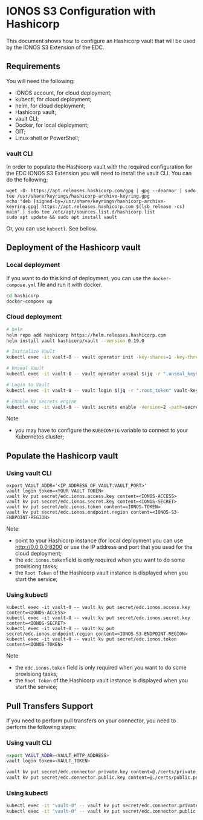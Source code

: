 # IONOS S3 Configuration with Hashicorp

This document shows how to configure an Hashicorp vault that will be used by the IONOS S3 Extension of the EDC.

## Requirements

You will need the following:
- IONOS account, for cloud deployment;
- kubectl, for cloud deployment;
- helm, for cloud deployment;
- Hashicorp vault;
- vault CLI;
- Docker, for local deployment;
- GIT;
- Linux shell or PowerShell;

### vault CLI
In order to populate the Hashicorp vault with the required configuration for the EDC IONOS S3 Extension you will need to install the vault CLI. You can do the following;
```console
wget -O- https://apt.releases.hashicorp.com/gpg | gpg --dearmor | sudo tee /usr/share/keyrings/hashicorp-archive-keyring.gpg
echo "deb [signed-by=/usr/share/keyrings/hashicorp-archive-keyring.gpg] https://apt.releases.hashicorp.com $(lsb_release -cs) main" | sudo tee /etc/apt/sources.list.d/hashicorp.list
sudo apt update && sudo apt install vault
```

Or, you can use `kubectl`. See bellow.

## Deployment of the Hashicorp vault

### Local deployment

If you want to do this kind of deployment, you can use the `docker-compose.yml` file and run it with docker.

```bash
cd hashicorp
docker-compose up
```
### Cloud deployment

```bash
# helm
helm repo add hashicorp https://helm.releases.hashicorp.com
helm install vault hashicorp/vault --version 0.19.0

# Initialize Vault
kubectl exec -it vault-0 -- vault operator init -key-shares=1 -key-threshold=1 -format=json > vault-keys.json

# Unseal Vault
kubectl exec -it vault-0 -- vault operator unseal $(jq -r ".unseal_keys_b64[]" vault-keys.json)

# Login to Vault
kubectl exec -it vault-0 -- vault login $(jq -r ".root_token" vault-keys.json)

# Enable KV secrets engine
kubectl exec -it vault-0 -- vault secrets enable -version=2 -path=secret kv
```
Note:
- you may have to configure the `KUBECONFIG` variable to connect to your Kubernetes cluster;

## Populate the Hashicorp vault
### Using vault CLI
```console
export VAULT_ADDR='<IP_ADDRESS_OF_VAULT:VAULT_PORT>'
vault login token=<YOUR VAULT TOKEN>
vault kv put secret/edc.ionos.access.key content=<IONOS-ACCESS>
vault kv put secret/edc.ionos.secret.key content=<IONOS-SECRET>
vault kv put secret/edc.ionos.token content=<IONOS-TOKEN>
vault kv put secret/edc.ionos.endpoint.region content=<IONOS-S3-ENDPOINT-REGION>
```

Note:
- point to your Hashicorp instance (for local deployment you can use http://0.0.0.0:8200 or use the IP address and port that you used for the cloud deployment;
- the `edc.ionos.token`field is only required when you want to do some provisiong tasks;
- the `Root Token` of the Hashicorp vault instance is displayed when you start the service;

### Using kubectl
```console
kubectl exec -it vault-0 -- vault kv put secret/edc.ionos.access.key content=<IONOS-ACCESS>
kubectl exec -it vault-0 -- vault kv put secret/edc.ionos.secret.key content=<IONOS-SECRET>
kubectl exec -it vault-0 -- vault kv put secret/edc.ionos.endpoint.region content=<IONOS-S3-ENDPOINT-REGION>
kubectl exec -it vault-0 -- vault kv put secret/edc.ionos.token content=<IONOS-TOKEN>
```

Note:
- the `edc.ionos.token` field is only required when you want to do some provisiong tasks;
- the `Root Token` of the Hashicorp vault instance is displayed when you start the service;

## Pull Transfers Support

If you need to perform pull transfers on your connector, you need to perform the following steps:

### Using vault CLI
```bash
export VAULT_ADDR=<VAULT_HTTP_ADDRESS>
vault login token=<VAULT_TOKEN>

vault kv put secret/edc.connector.private.key content=@./certs/private.pem
vault kv put secret/edc.connector.public.key content=@./certs/public.pem
```

### Using kubectl
```bash
kubectl exec -it "vault-0" -- vault kv put secret/edc.connector.private.key content="$(cat ./certs/private.pem)"
kubectl exec -it "vault-0" -- vault kv put secret/edc.connector.public.key content="$(cat ./certs/public.pem)"
```
